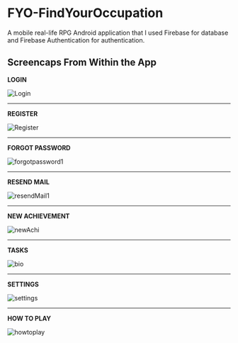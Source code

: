 # FYO-FindYourOccupation
A mobile real-life RPG Android application that I used Firebase for database and Firebase Authentication for authentication.

## Screencaps From Within the App


**LOGIN**

![Login](https://user-images.githubusercontent.com/24256128/97425337-0bf3aa00-1923-11eb-916e-05181fb81378.png)


---

**REGISTER**

![Register](https://user-images.githubusercontent.com/24256128/97425453-32b1e080-1923-11eb-97cd-2680b452aa4e.png)

---

**FORGOT PASSWORD**

![forgotpassword1](https://user-images.githubusercontent.com/24256128/97425626-6bea5080-1923-11eb-911e-7a54a2fe8566.png)

---

**RESEND MAIL**

![resendMail1](https://user-images.githubusercontent.com/24256128/97425795-a0f6a300-1923-11eb-93e4-6621b9a44a51.png)

---

**NEW ACHIEVEMENT**

![newAchi](https://user-images.githubusercontent.com/24256128/97426210-2da16100-1924-11eb-8cc5-19b1e614d21f.png)

---

**TASKS**

![bio](https://user-images.githubusercontent.com/24256128/97426559-ae605d00-1924-11eb-8582-67288fc4187a.png)

---

**SETTINGS**

![settings](https://user-images.githubusercontent.com/24256128/97426333-5a557880-1924-11eb-973c-75abcf0bc5b7.png)

---

**HOW TO PLAY**

![howtoplay](https://user-images.githubusercontent.com/24256128/97426352-66413a80-1924-11eb-9b77-7270fb13cb72.png)
